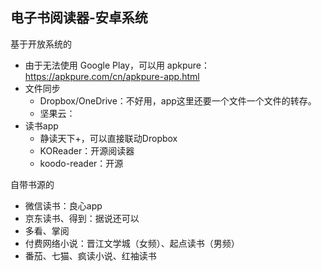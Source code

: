 ## 电子书阅读器-安卓系统


基于开放系统的
- 由于无法使用 Google Play，可以用 apkpure：https://apkpure.com/cn/apkpure-app.html
- 文件同步
    - Dropbox/OneDrive：不好用，app这里还要一个文件一个文件的转存。
    - 坚果云：
- 读书app
    - 静读天下+，可以直接联动Dropbox
    - KOReader：开源阅读器
    - koodo-reader：开源



自带书源的
- 微信读书：良心app
- 京东读书、得到：据说还可以
- 多看、掌阅
- 付费网络小说：晋江文学城（女频）、起点读书（男频）
- 番茄、七猫、疯读小说、红袖读书

